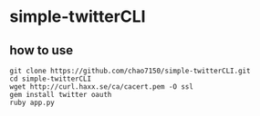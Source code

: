 # simple-twitterCLI
## how to use
```
git clone https://github.com/chao7150/simple-twitterCLI.git
cd simple-twitterCLI
wget http://curl.haxx.se/ca/cacert.pem -O ssl
gem install twitter oauth
ruby app.py
```
